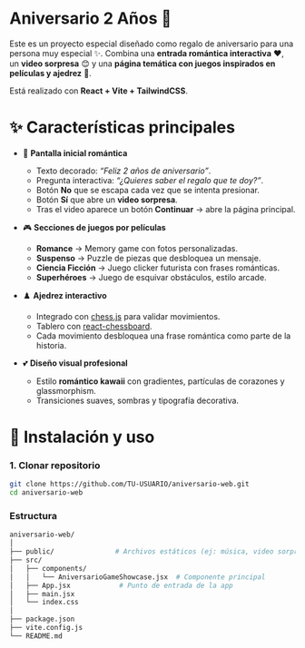 # Aniversario 2 Años 🥰

Este es un proyecto especial diseñado como regalo de aniversario para una persona muy especial ✨️.
Combina una **entrada romántica interactiva** ♥️, un **video sorpresa** 😊 y una **página temática con juegos inspirados en películas y ajedrez** 🥰.

Está realizado con **React + Vite + TailwindCSS**. 

# ✨ Características principales

- 🌸 **Pantalla inicial romántica**  
  - Texto decorado: *“Feliz 2 años de aniversario”*.  
  - Pregunta interactiva: *“¿Quieres saber el regalo que te doy?”*.  
  - Botón **No** que se escapa cada vez que se intenta presionar.  
  - Botón **Sí** que abre un **video sorpresa**.  
  - Tras el video aparece un botón **Continuar** → abre la página principal.  

- 🎮 **Secciones de juegos por películas**  
  - **Romance** → Memory game con fotos personalizadas.  
  - **Suspenso** → Puzzle de piezas que desbloquea un mensaje.  
  - **Ciencia Ficción** → Juego clicker futurista con frases románticas.  
  - **Superhéroes** → Juego de esquivar obstáculos, estilo arcade.  

- ♟️ **Ajedrez interactivo**  
  - Integrado con [chess.js](https://github.com/jhlywa/chess.js) para validar movimientos.  
  - Tablero con [react-chessboard](https://github.com/Clariity/react-chessboard).  
  - Cada movimiento desbloquea una frase romántica como parte de la historia.  

- 💕 **Diseño visual profesional**  
  - Estilo **romántico kawaii** con gradientes, partículas de corazones y glassmorphism.  
  - Transiciones suaves, sombras y tipografía decorativa.  

# 🚀 Instalación y uso

### 1. Clonar repositorio
```bash
git clone https://github.com/TU-USUARIO/aniversario-web.git
cd aniversario-web
```

### Estructura
```bash
aniversario-web/
│
├── public/               # Archivos estáticos (ej: música, video sorpresa)
├── src/
│   ├── components/
│   │   └── AniversarioGameShowcase.jsx  # Componente principal
│   ├── App.jsx            # Punto de entrada de la app
│   ├── main.jsx
│   └── index.css
│
├── package.json
├── vite.config.js
└── README.md

